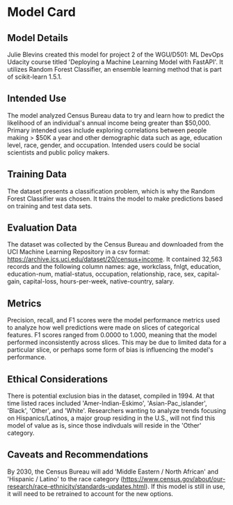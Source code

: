 # Model Card

## Model Details
Julie Blevins created this model for project 2 of the WGU/D501: ML DevOps Udacity course titled 'Deploying a Machine Learning Model with FastAPI'. It utilizes Random Forest Classifier, an ensemble learning method that is part of scikit-learn 1.5.1. 

## Intended Use
The model analyzed Census Bureau data to try and learn how to predict the likelihood of an individual's annual income being greater than $50,000. Primary intended uses include exploring correlations between people making > $50K a year and other demographic data such as age, education level, race, gender, and occupation. Intended users could be social scientists and public policy makers.

## Training Data
The dataset presents a classification problem, which is why the Random Forest Classifier was chosen. It trains the model to make predictions based on training and test data sets.

## Evaluation Data
The dataset was collected by the Census Bureau and downloaded from the UCI Machine Learning Repository in a csv format: https://archive.ics.uci.edu/dataset/20/census+income. It contained 32,563 records and the following column names: age, workclass, fnlgt, education, education-num, matial-status, occupation, relationship, race, sex, capital-gain, capital-loss, hours-per-week, native-country, salary.

## Metrics
Precision, recall, and F1 scores were the model performance metrics used to analyze how well predictions were made on slices of categorical features. F1 scores ranged from 0.0000 to 1.000, meaning that the model performed inconsistently across slices. This may be due to limited data for a particular slice, or perhaps some form of bias is influencing the model's performance.

## Ethical Considerations
There is potential exclusion bias in the dataset, compiled in 1994. At that time listed races included 'Amer-Indian-Eskimo', 'Asian-Pac_islander', 'Black', 'Other', and 'White'. Researchers wanting to analyze trends focusing on Hispanics/Latinos, a major group residing in the U.S., will not find this model of value as is, since those indivduals will reside in the 'Other' category.

## Caveats and Recommendations
By 2030, the Census Bureau will add 'Middle Eastern / North African' and 'Hispanic / Latino' to the race category (https://www.census.gov/about/our-research/race-ethnicity/standards-updates.html). If this model is still in use, it will need to be retrained to account for the new options.